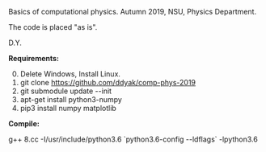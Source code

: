 Basics of computational physics. Autumn 2019, NSU, Physics Department.

The code is placed "as is".

D.Y.


**Requirements:**

0. Delete Windows, Install Linux.
1. git clone https://github.com/ddyak/comp-phys-2019
2. git submodule update --init
3. apt-get install python3-numpy
4. pip3 install numpy matplotlib

**Compile:**

g++ 8.cc -I/usr/include/python3.6 \`python3.6-config --ldflags\` -lpython3.6
